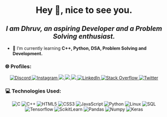 <h1 align="center">Hey 👋, nice to see you.</h1>
<h2 align = "center"><b><i>I am Dhruv, an aspiring Developer and a Problem Solving enthusiast.</b></i></h2>

- 🌱 I’m currently learning **C++, Python, DSA, Problem Solving and Development.**

### 🌐 Profiles:
<p align="center">
    <a href="https://discord.gg/#0127">
        <img src="https://img.shields.io/badge/Discord-%237289DA.svg?logo=discord&logoColor=white" alt="Discord">
    </a>
    <a href="https://instagram.com/_dhruv.17">
        <img src="https://img.shields.io/badge/Instagram-%23E4405F.svg?logo=Instagram&logoColor=white" alt="Instagram">
    </a>
    <a href="https://leetcode.com/soap_mactavish/">
        <img src="https://img.shields.io/badge/dynamic/json?style=flat-square&labelColor=black&color=%23ffa116&label=Solved&query=solved&url=https%3A%2F%2Fbadge.xyli.tech/%2Fapi%2Fusers%2Fpikachu_nit&logo=leetcode&logoColor=yellow)">
    </a>
    <a href="https://auth.geeksforgeeks.org/user/dhruvnitj/practice">
        <img src="https://img.shields.io/badge/GeeksforGeeks-gray?style=flat-square&logo=geeksforgeeks&logoColor=35914c">
    </a>
    <a href="https://www.codechef.com/users/dhruv_nitj_17">
        <img src="https://img.shields.io/badge/CodeChef-%23964B00.svg?style=flat-square&logo=CodeChef&logoColor=white">
    </a>
    <a href="https://linkedin.com/in/dhruv1708">
        <img src="https://img.shields.io/badge/LinkedIn-%230077B5.svg?logo=linkedin&logoColor=white" alt="LinkedIn">
    </a>
    <a href="https://stackoverflow.com/users/18243612">
        <img src="https://img.shields.io/badge/-Stackoverflow-FE7A16?logo=stack-overflow&logoColor=white" alt="Stack Overflow">
    </a>
    <a href="https://twitter.com/dhr_uvvv">
        <img src="https://img.shields.io/badge/Twitter-%231DA1F2.svg?logo=Twitter&logoColor=white" alt="Twitter">
    </a>    
</p>

### 💻 Technologies Used:
<p align="center">
    <img src="https://img.shields.io/badge/c-%2300599C.svg?style=for-the-badge&logo=c&logoColor=white" alt="C">
    <img src="https://img.shields.io/badge/c++-%2300599C.svg?style=for-the-badge&logo=c%2B%2B&logoColor=white" alt="C++">
    <img src="https://img.shields.io/badge/html5-%23E34F26.svg?style=for-the-badge&logo=html5&logoColor=white" alt="HTML5">
    <img src="https://img.shields.io/badge/css3-%231572B6.svg?style=for-the-badge&logo=css3&logoColor=white" alt="CSS3">
    <img src="https://img.shields.io/badge/javascript-%23323330.svg?style=for-the-badge&logo=javascript&logoColor=%23F7DF1E" alt="JavaScript">
    <img src="https://img.shields.io/badge/python-3670A0?style=for-the-badge&logo=python&logoColor=ffdd54" alt="Python">
    <img src="https://img.shields.io/badge/Linux-FCC624?style=for-the-badge&logo=linux&logoColor=black" alt="Linux">
    <img src="https://img.shields.io/badge/mysql-%2300f.svg?style=for-the-badge&logo=mysql&logoColor=white" alt="SQL">
    <img src="https://img.shields.io/badge/TensorFlow-%23FF6F00.svg?style=for-the-badge&logo=TensorFlow&logoColor=white" alt="Tensorflow">
    <img src="https://img.shields.io/badge/scikit--learn-%23F7931E.svg?style=for-the-badge&logo=scikit-learn&logoColor=white" alt="ScikitLearn">
    <img src="https://img.shields.io/badge/pandas-%23150458.svg?style=for-the-badge&logo=pandas&logoColor=white" alt="Pandas">
    <img src="https://img.shields.io/badge/numpy-%23013243.svg?style=for-the-badge&logo=numpy&logoColor=white" alt="Numpy">
    <img src="https://img.shields.io/badge/Keras-%23D00000.svg?style=for-the-badge&logo=Keras&logoColor=white" alt="Keras">
</p>

##
<!-- Proudly created with GPRM ( https://gprm.itsvg.in ) -->
